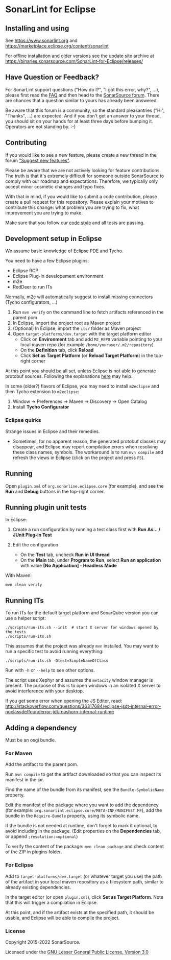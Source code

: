 SonarLint for Eclipse
=====================

Installing and using
--------------------

See https://www.sonarlint.org and https://marketplace.eclipse.org/content/sonarlint  

For offline installation and older versions see the update site archive at https://binaries.sonarsource.com/SonarLint-for-Eclipse/releases/

Have Question or Feedback?
--------------------------

For SonarLint support questions ("How do I?", "I got this error, why?", ...), please first read the [FAQ](https://community.sonarsource.com/t/frequently-asked-questions/7204) and then head to the [SonarSource forum](https://community.sonarsource.com/c/help/sl). There are chances that a question similar to yours has already been answered. 

Be aware that this forum is a community, so the standard pleasantries ("Hi", "Thanks", ...) are expected. And if you don't get an answer to your thread, you should sit on your hands for at least three days before bumping it. Operators are not standing by. :-)


Contributing
------------

If you would like to see a new feature, please create a new thread in the forum ["Suggest new features"](https://community.sonarsource.com/c/suggestions/features).

Please be aware that we are not actively looking for feature contributions. The truth is that it's extremely difficult for someone outside SonarSource to comply with our roadmap and expectations. Therefore, we typically only accept minor cosmetic changes and typo fixes.

With that in mind, if you would like to submit a code contribution, please create a pull request for this repository. Please explain your motives to contribute this change: what problem you are trying to fix, what improvement you are trying to make.

Make sure that you follow our [code style](https://github.com/SonarSource/sonar-developer-toolset#code-style) and all tests are passing.

Development setup in Eclipse
----------------------------

We assume basic knowledge of Eclipse PDE and Tycho. 

You need to have a few Eclipse plugins:
* Eclipse RCP
* Eclipse Plug-in developement environment
* m2e
* RedDeer to run ITs

Normally, m2e will automatically suggest to install missing connectors (Tycho configurators, ...)

1. Run `mvn verify` on the command line to fetch artifacts referenced in the parent pom
2. In Eclipse, import the project root as Maven project
3. (Optional) In Eclipse, import the `its/` folder as Maven project
4. Open `target-platforms/dev.target` with the target platform editor
    - Click on **Environment** tab and add `M2_REPO` variable pointing to your local maven repo (for example `/home/youruser/.m2/repository`)
    - On the **Definition** tab, click **Reload**
    - Click **Set as Target Platform** (or **Reload Target Platform**) in the top-right corner

At this point you should be all set, unless Eclipse is not able to generate protobuf sources.
Following the explanations [here](https://github.com/trustin/os-maven-plugin) may help.

In some (older?) flavors of Eclipse, you may need to install `m2eclipse` and then Tycho extension to `m2eclipse`:

1. Window -> Preferences -> Maven -> Discovery -> Open Catalog
2. Install **Tycho Configurator**

### Eclipse quirks

Strange issues in Eclipse and their remedies.

- Sometimes, for no apparent reason, the generated protobuf classes may disappear,
  and Eclipse may report compilation errors when resolving these class names, symbols.
  The workaround is to run `mvn compile` and refresh the views in Eclipse (click on the project and press `F5`).

Running
-------

Open `plugin.xml` of `org.sonarline.eclipse.core` (for example), and see the **Run** and **Debug** buttons in the top-right corner.

Running plugin unit tests
-------------------------

In Eclipse:

1. Create a run configuration by running a test class first with **Run As... / JUnit Plug-in Test**

2. Edit the configuration

    - On the **Test** tab, uncheck **Run in UI thread**
    - On the **Main** tab, under **Program to Run**, select **Run an application** with value **[No Application] - Headless Mode**

With Maven:

    mvn clean verify

Running ITs
-----------

To run ITs for the default target platform and SonarQube version you can use a helper script:

    ./scripts/run-its.sh --init  # start X server for windows opened by the tests
    ./scripts/run-its.sh

This assumes that the project was already `mvn` installed. You may want to run a specific test to avoid running everything:

    ./scripts/run-its.sh -Dtest=SimpleNameOfClass

Run with `-h` or `--help` to see other options.

The script uses Xephyr and assumes the `metacity` window manager is present.
The purpose of this is to open windows in an isolated X server to avoid interference with your desktop.

If you get some error when opening the JS Editor, read:
http://stackoverflow.com/questions/36317684/eclipse-jsdt-internal-error-noclassdeffounderror-jdk-nashorn-internal-runtime

Adding a dependency
-------------------

Must be an osgi bundle.

### For Maven

Add the artifact to the parent pom.

Run `mvn compile` to get the artifact downloaded so that you can inspect its manifest in the jar.

Find the name of the bundle from its manifest, see the `Bundle-SymbolicName` property.

Edit the manifest of the package where you want to add the dependency (for example: `org.sonarlint.eclipse.core/META-INF/MANIFEST.MF`), add the bundle in the `Require-Bundle` property, using its symbolic name.

If the bundle is not needed at runtime, don't forget to mark it optional, to avoid including in the package.
(Edit properties on the **Dependencies** tab, or append `;resolution:=optional`)

To verify the content of the package: `mvn clean package` and check content of the ZIP in plugins folder.

### For Eclipse

Add to `target-platforms/dev.target` (or whatever target you use) the path of the artifact in your local maven repository as a filesystem path, similar to already existing dependencies.

In the target editor (or open `plugin.xml`), click **Set as Target Platform**.
Note that this will trigger a compilation in Eclipse.

At this point, and if the artifact exists at the specified path, it should be usable, and Eclipse will be able to compile the project.

### License

Copyright 2015-2022 SonarSource.

Licensed under the [GNU Lesser General Public License, Version 3.0](http://www.gnu.org/licenses/lgpl.txt)

